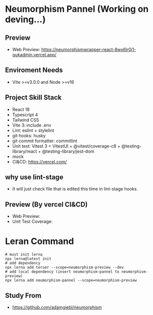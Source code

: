 # Neumorphism Pannel (Working on deving...)

## Preview

* Web Preview: https://neumorphismwrapper-react-8wx6lr0i1-qukadmin.vercel.app/

## Enviroment Needs

* Vite >=v3.0.0 and Node >=v16

## Project Skill Stack

* React 18
* Typescript 4
* Tailwind CSS
* Vite 3: include .env
* Lint: eslint + stylelint
* git hooks: husky
* git commit formatter: commitlint
* Unit test: Vitest 3 + VitestUI + @vitest/coverage-c8 + @testing-library/react + @testing-library/jest-dom
* mock
* CI&CD: https://vercel.com/


## why use lint-stage
* It will just check file that is edited this time in lint-stage hooks.

## Preview (By vercel CI&CD)
* Web Preview: 
* Unit Test Coverage: 

# Leran Command
```shell
# must init lerna
npx lerna@latest init
# add dependency
npx lerna add terser --scope=neumorphism-preview --dev
# add local dependency (insert neumorphism-pannel to neumorphism-preview)
npx lerna add neumorphism-pannel --scope=neumorphism-preview
```

## Study From
* https://github.com/adamgiebl/neumorphism

